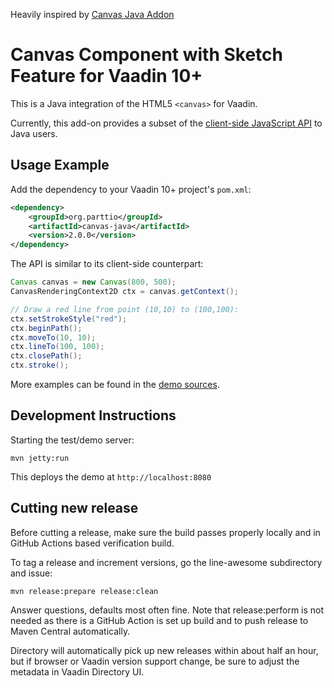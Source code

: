 Heavily inspired by [Canvas Java Addon](https://github.com/parttio/vaadin-flow-canvas)

# Canvas Component with Sketch Feature for Vaadin 10+

This is a Java integration of the HTML5 `<canvas>` for Vaadin.

Currently, this add-on provides a subset of the [client-side JavaScript API](https://developer.mozilla.org/en-US/docs/Web/API/Canvas_API) to Java users.

## Usage Example

Add the dependency to your Vaadin 10+ project's `pom.xml`:
```xml
<dependency>
    <groupId>org.parttio</groupId>
    <artifactId>canvas-java</artifactId>
    <version>2.0.0</version>
</dependency>
```

The API is similar to its client-side counterpart:
```java
Canvas canvas = new Canvas(800, 500);
CanvasRenderingContext2D ctx = canvas.getContext();

// Draw a red line from point (10,10) to (100,100):
ctx.setStrokeStyle("red");
ctx.beginPath();
ctx.moveTo(10, 10);
ctx.lineTo(100, 100);
ctx.closePath();
ctx.stroke();
```

More examples can be found in the [demo sources](https://github.com/parttio/vaadin-flow-canvas/blob/master/src/test/java/org/vaadin/pekkam/DemoView.java).

## Development Instructions

Starting the test/demo server:
```
mvn jetty:run
```

This deploys the demo at `http://localhost:8080`

## Cutting new release

Before cutting a release, make sure the build passes properly locally and in GitHub Actions based verification build.

To tag a release and increment versions, go the line-awesome subdirectory and issue:

    mvn release:prepare release:clean

Answer questions, defaults most often fine. Note that release:perform is not needed as there is a GitHub Action is set up build and to push release to Maven Central automatically.

Directory will automatically pick up new releases within about half an hour, but if browser or Vaadin version support change, be sure to adjust the metadata in Vaadin Directory UI.
